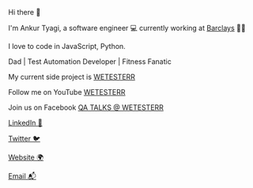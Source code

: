Hi there 👋

I&#x27;m Ankur Tyagi, a software engineer 💻 currently working at [Barclays](https://barclays.com) 🍲🥡

I love to code in JavaScript, Python. 

Dad | Test Automation Developer | Fitness Fanatic 

My current side project is [WETESTERR](https://wetesterr.com)

Follow me on YouTube [WETESTERR](https://www.youtube.com/channel/UCPXix_SMwG_RwYhEqJE3G9A)

Join us on Facebook [QA TALKS @ WETESTERR](https://www.facebook.com/groups/WETESTERR)


[LinkedIn 💼](https://linkedin.com/in/tyaga001)

[Twitter 🐦](https://twitter.com/TheAnkurTyagi)

[Website 🌍](https://ankurtyagilive.netlify.app)

[Email 📬](mailto:wetesterr@gmail.com)
